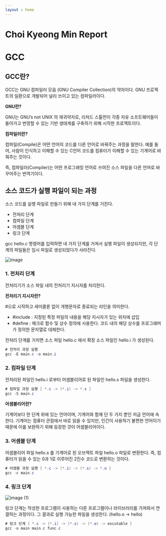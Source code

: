 ```yaml
---
layout : home
---
```


# Choi Kyeong Min Report
# GCC
## **GCC란?**

GCC는 GNU 컴파일러 모음 (GNU Compiler Collection)의 약자이다. GNU 프로젝트의 일환으로 개발되어 널리 쓰이고 있는 컴파일러이다.

****GNU란?****

GNU는 GNU’s not UNIX 의 재귀약자로, 리처드 스톨먼이 각종 자유 소프트웨어들이 돌아가고 번영할 수 있는 기반 생태계를 구축하기 위해 시작한 프로젝트이다.

****컴파일러란?****

컴파일(Compile)은 어떤 언어의 코드를 다른 언어로 바꿔주는 과정을 말한다. 예를 들어, 사람이 인식하고 이해할 수 있는 C언어 코드를 컴퓨터가 이해할 수 있는 기계어로 바꿔주는 것이다.

즉, 컴파일러(Compiler)는 어떤 프로그래밍 언어로 쓰여진 소스 파일을 다른 언어로 바꾸어주는 번역기이다.

## **소스 코드가 실행 파일이 되는 과정**

소스 코드를 실행 파일로 만들기 위해 네 가지 단계를 거친다.

- 전처리 단계
- 컴파일 단계
- 어셈블 단계
- 링크 단계

gcc hello.c 명령어를 입력하면 네 가지 단계를 거쳐서 실행 파일이 생성되지만, 각 단계의 파일들은 임시 파일로 생성되었다가 사라진다.

![image](https://user-images.githubusercontent.com/91362374/233950104-e544eaef-d6aa-49fc-a9f3-04b7fc5eb692.png)

### ****1. 전처리 단계****

전처리기가 소스 파일 내의 전처리기 지시자를 처리한다.

****전처리기 지시자란?****

#으로 시작하고 세미콜론 없이 개행문자로 종료되는 라인을 의미한다.

- #include : 지정된 특정 파일의 내용을 해당 지시자가 있는 위치에 삽입
- #define : 매크로 함수 및 상수 정의에 사용한다. 코드 내의 해당 상수를 프로그래머가 정의한 문자열로 대체한다.

전처리 단계를 거치면 소스 파일 hello.c 에서 확장 소스 파일인 hello.i 가 생성된다.

```java
# 전처리 과정 실행
gcc -E main.c -o main.i
```

### ****2. 컴파일 단계****

전처리된 파일인 hello.i 로부터 어셈블리어로 된 파일인 hello.s 파일을 생성한다.

```java
# 컴파일 과정 실행 [ *.c -> (*.i) -> *.s ]
gcc -S main.c
```

****어셈블리어란?****

기계어보다 한 단계 위에 있는 언어이며, 기계어와 함께 단 두 가지 뿐인 저급 언어에 속한다. 기계어는 컴퓨터 관점에서 바로 읽을 수 있지만, 인간이 사용하기 불편한 언어이기 때문에 이를 보완하기 위해 등장한 것이 어셈블리어이다.

### ****3. 어셈블 단계****

어셈블리어 파일 hello.s 를 기계어로 된 오브젝트 파일 hello.o 파일로 변환한다. 즉, 컴퓨터가 읽을 수 있는 0과 1로 이루어진 2진수 코드로 변환하는 것이다.

```java
# 어셈블 과정 실행 [ *.c -> (*.i) -> (*.s) -> *.o ]
gcc -c main.c
```

### ****4. 링크 단계****

![image (1)](https://user-images.githubusercontent.com/91362374/233950186-9e8f3f74-c2b2-47b4-a6ae-9639694a3397.png)

링크 단계는 작성한 프로그램이 사용하는 다른 프로그램이나 라이브러리를 가져와서 연결하는 과정이다. 그 결과로 실행 가능한 파일을 생성한다. (hello.o → hello)

```java
# 링크 단계 [ *.c -> (*.i) -> (*.s) -> (*.o) -> excutable ]
gcc -o main main.c func.c
```